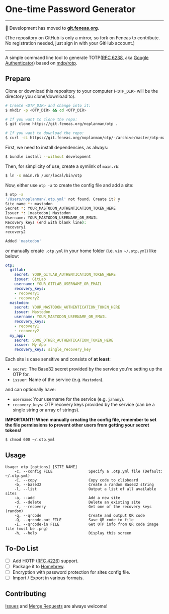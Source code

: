 # One-time Password Generator

---

🚀 Development has moved to **[git.feneas.org]**.

(The repository on GitHub is only a mirror, so fork on Feneas to contribute. No registration needed, just sign in with your GitHub account.)

---

A simple command line tool to generate TOTP([RFC 6238], aka [Google Authenticator]) based on [mdp/rotp].

## Prepare

Clone or download this repository to your computer (`<OTP_DIR>` will be the directory you clone/download to).

```bash
# Create <OTP_DIR> and change into it:
$ mkdir -p <OTP_DIR> && cd <OTP_DIR>

# If you want to clone the repo:
$ git clone https://git.feneas.org/noplanman/otp .

# If you want to download the repo:
$ curl -sL https://git.feneas.org/noplanman/otp/-/archive/master/otp-master.tar.gz | tar xf - --strip-components 1
```

First, we need to install dependencies, as always:

```bash
$ bundle install --without development
```

Then, for simplicity of use, create a symlink of `main.rb`:

```bash
$ ln -s main.rb /usr/local/bin/otp
```

Now, either use `otp -a` to create the config file and add a site:

```bash
$ otp -a
'/Users/noplanman/.otp.yml' not found. Create it? y
Site name *: mastodon
Secret *: YOUR_MASTODON_AUTHENTICATION_TOKEN_HERE
Issuer *: |mastodon| Mastodon
Username: YOUR_MASTODON_USERNAME_OR_EMAIL
Recovery keys (end with blank line):
recovery1
recovery2

Added 'mastodon'
```

*or* manually create `.otp.yml` in your home folder (i.e. `vim ~/.otp.yml`) like below:

```yaml
otp:
  gitlab:
    secret: YOUR_GITLAB_AUTHENTICATION_TOKEN_HERE
    issuer: GitLab
    username: YOUR_GITLAB_USERNAME_OR_EMAIL
    recovery_keys:
    - recovery1
    - recovery2
  mastodon:
    secret: YOUR_MASTODON_AUTHENTICATION_TOKEN_HERE
    issuer: Mastodon
    username: YOUR_MASTODON_USERNAME_OR_EMAIL
    recovery_keys:
    - recovery1
    - recovery2
  my_app:
    secret: SOME_OTHER_AUTHENTICATION_TOKEN_HERE
    issuer: My App
    recovery_keys: single_recovery_key
```

Each site is case sensitive and consists of **at least**:
- `secret`: The Base32 secret provided by the service you're setting up the OTP for.
- `issuer`: Name of the service (e.g. `Mastodon`).

and can optionally have:
- `username`: Your username for the service (e.g. `jahnny`).
- `recovery_keys`: OTP recovery keys provided by the service (can be a single string or array of strings).

**IMPORTANT!! When manually creating the config file, remember to set the file permissions to prevent other users from getting your secret tokens!**

```bash
$ chmod 600 ~/.otp.yml
```

## Usage

```
Usage: otp [options] [SITE_NAME]
    -c, --config FILE                Specify a .otp.yml file (Default: ~/.otp.yml)
    -C, --copy                       Copy code to clipboard
    -b, --base32                     Create a random Base32 string
    -l, --list                       Output a list of all available sites
    -a, --add                        Add a new site
    -d, --delete                     Delete an existing site
    -r, --recovery                   Get one of the recovery keys (random)
    -q, --qrcode                     Create and output QR code
    -Q, --qrcode-out FILE            Save QR code to file
    -I, --qrcode-in FILE             Get OTP info from QR code image file (must be .png)
    -h, --help                       Display this screen
```

## To-Do List

- [ ] Add HOTP ([RFC 4226]) support.
- [ ] Package it to [Homebrew].
- [ ] Encryption with password protection for sites config file.
- [ ] Import / Export in various formats.

## Contributing

[Issues] and [Merge Requests] are always welcome!


[git.feneas.org]: https://git.feneas.org/noplanman/otp
[RFC 4226]: https://tools.ietf.org/html/rfc4226
[RFC 6238]: https://tools.ietf.org/html/rfc6238
[Google Authenticator]: https://en.wikipedia.org/wiki/Google_Authenticator
[mdp/rotp]: https://github.com/mdp/rotp
[Homebrew]: https://brew.sh
[Issues]: https://git.feneas.org/noplanman/otp/issues
[Merge Requests]: https://git.feneas.org/noplanman/otp/merge_requests  
